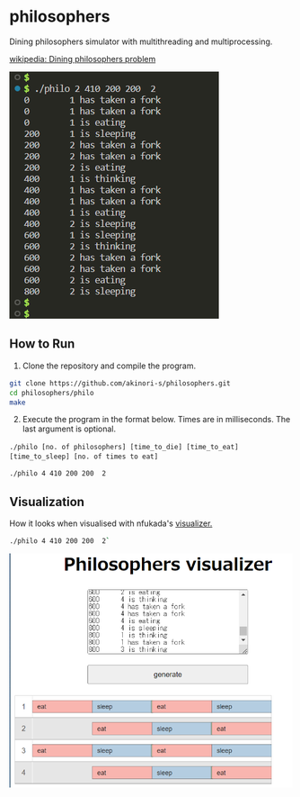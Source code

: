 # philosophers
Dining philosophers simulator with multithreading and multiprocessing.

[wikipedia: Dining philosophers problem](https://en.wikipedia.org/wiki/Dining_philosophers_problem)

![App screenshot](https://github.com/akinori-s/philosophers/blob/main/docs/philo.png?raw=true)

## How to Run

1. Clone the repository and compile the program.
```bash
git clone https://github.com/akinori-s/philosophers.git
cd philosophers/philo
make
```

2. Execute the program in the format below. Times are in milliseconds. The last argument is optional.

`./philo [no. of philosophers] [time_to_die] [time_to_eat] [time_to_sleep] [no. of times to eat]`
```bash
./philo 4 410 200 200  2
```

## Visualization

How it looks when visualised with nfukada's [visualizer.](https://github.com/nafuka11/philosophers-visualizer)

```bash
./philo 4 410 200 200  2`
```

![App screenshot](https://github.com/akinori-s/philosophers/blob/main/docs/philo_visualisation.png?raw=true)
